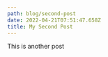 ```yaml
---
path: blog/second-post
date: 2022-04-21T07:51:47.658Z
title: My Second Post
---
```

This is another post